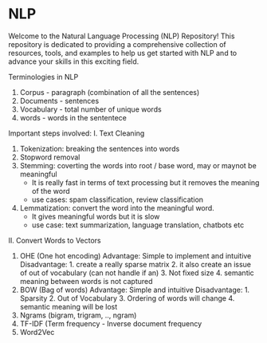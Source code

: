# NLP
Welcome to the Natural Language Processing (NLP) Repository! This repository is dedicated to providing a comprehensive collection of resources, tools, and examples to help us get started with NLP and to advance your skills in this exciting field.

Terminologies in NLP
  1. Corpus - paragraph (combination of all the sentences)
  2. Documents - sentences
  3. Vocabulary - total number of unique words
  4. words - words in the sententece
     
Important steps involved:
I. Text Cleaning
  1. Tokenization: breaking the sentences into words
  2. Stopword removal
  3. Stemming: coverting the words into root / base word, may or maynot be meaningful
       - It is really fast in terms of text processing but it removes the meaning of the word
       - use cases: spam classification, review classification
  5. Lemmatization: convert the word into the meaningful word.
       - It gives meaningful words but it is slow
       - use case: text summarization, language translation, chatbots etc
         
II. Convert Words to Vectors
  1. OHE (One hot encoding)
       Advantage: Simple to implement and intuitive
       Disadvantage: 1. create a really sparse matrix 2. it also create an issue of out of vocabulary (can not handle if an) 3. Not fixed size 4. semantic meaning between words is not                                      captured
  3. BOW (Bag of words)
       Advantage: Simple and intuitive
       Disadvantage: 1. Sparsity 2. Out of Vocabulary 3. Ordering of words will change 4. semantic meaning will be lost
  4. Ngrams (bigram, trigram, .., ngram)
  5. TF-IDF (Term frequency - Inverse document frequency
  6. Word2Vec 


     

